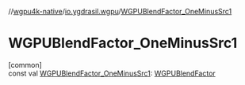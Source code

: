 //[wgpu4k-native](../../index.md)/[io.ygdrasil.wgpu](index.md)/[WGPUBlendFactor_OneMinusSrc1](-w-g-p-u-blend-factor_-one-minus-src1.md)

# WGPUBlendFactor_OneMinusSrc1

[common]\
const val [WGPUBlendFactor_OneMinusSrc1](-w-g-p-u-blend-factor_-one-minus-src1.md): [WGPUBlendFactor](-w-g-p-u-blend-factor/index.md)